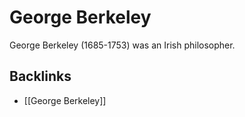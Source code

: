 # George Berkeley

George Berkeley (1685-1753) was an Irish philosopher.


<a id="org86098d6"></a>

## Backlinks

-   [[George Berkeley]]

